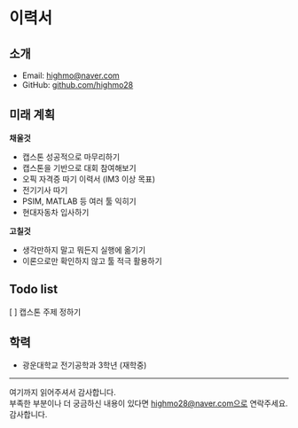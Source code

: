 # 이력서

## 소개
- Email: highmo@naver.com
- GitHub: [github.com/highmo28](https://github.com/highmo28)

## 미래 계획
**채울것**
- 캡스톤 성공적으로 마무리하기
- 캡스톤을 기반으로 대회 참여해보기
- 오픽 자격증 따기 이력서 (IM3 이상 목표)
- 전기기사 따기
- PSIM, MATLAB 등 여러 툴 익히기
- 현대자동차 입사하기

**고칠것**
- 생각만하지 말고 뭐든지 실행에 옮기기
- 이론으로만 확인하지 않고 툴 적극 활용하기

## Todo list
[ ] 캡스톤 주제 정하기


## 학력
- 광운대학교 전기공학과 3학년 (재학중)

---

여기까지 읽어주셔서 감사합니다. <br/>
부족한 부분이나 더 궁금하신 내용이 있다면 highmo28@naver.com으로 연락주세요.<br/>
감사합니다.
